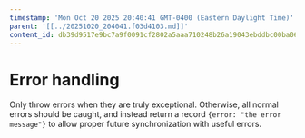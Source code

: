 ```yaml
---
timestamp: 'Mon Oct 20 2025 20:40:41 GMT-0400 (Eastern Daylight Time)'
parent: '[[../20251020_204041.f03d4103.md]]'
content_id: db39d9517e9bc7a9f0091cf2802a5aaa710248b26a19043ebddbc00ba067bc70
---
```


# Error handling

Only throw errors when they are truly exceptional. Otherwise, all normal errors should be caught, and instead return a record `{error: "the error message"}` to allow proper future synchronization with useful errors.
